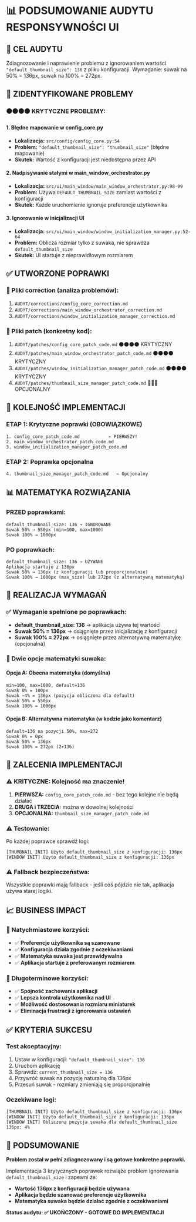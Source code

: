 # 📊 PODSUMOWANIE AUDYTU RESPONSYWNOŚCI UI

## 🎯 CEL AUDYTU
Zdiagnozowanie i naprawienie problemu z ignorowaniem wartości `"default_thumbnail_size": 136` z pliku konfiguracji. Wymaganie: suwak na 50% = 136px, suwak na 100% = 272px.

## 🚨 ZIDENTYFIKOWANE PROBLEMY

### ⚫⚫⚫⚫ KRYTYCZNE PROBLEMY:

#### 1. **Błędne mapowanie w config_core.py**
- **Lokalizacja:** `src/config/config_core.py:54`
- **Problem:** `"default_thumbnail_size": "thumbnail_size"` (błędne mapowanie)
- **Skutek:** Wartość z konfiguracji jest niedostępna przez API

#### 2. **Nadpisywanie stałymi w main_window_orchestrator.py**
- **Lokalizacja:** `src/ui/main_window/main_window_orchestrator.py:98-99`
- **Problem:** Używa `DEFAULT_THUMBNAIL_SIZE` zamiast wartości z konfiguracji
- **Skutek:** Każde uruchomienie ignoruje preferencje użytkownika

#### 3. **Ignorowanie w inicjalizacji UI**
- **Lokalizacja:** `src/ui/main_window/window_initialization_manager.py:52-64`
- **Problem:** Oblicza rozmiar tylko z suwaka, nie sprawdza `default_thumbnail_size`
- **Skutek:** UI startuje z nieprawidłowym rozmiarem

## ✅ UTWORZONE POPRAWKI

### 📁 Pliki correction (analiza problemów):
1. `AUDYT/corrections/config_core_correction.md`
2. `AUDYT/corrections/main_window_orchestrator_correction.md`
3. `AUDYT/corrections/window_initialization_manager_correction.md`

### 📁 Pliki patch (konkretny kod):
1. `AUDYT/patches/config_core_patch_code.md` ⚫⚫⚫⚫ KRYTYCZNY
2. `AUDYT/patches/main_window_orchestrator_patch_code.md` ⚫⚫⚫⚫ KRYTYCZNY
3. `AUDYT/patches/window_initialization_manager_patch_code.md` ⚫⚫⚫⚫ KRYTYCZNY
4. `AUDYT/patches/thumbnail_size_manager_patch_code.md` 🔴🔴🔴 OPCJONALNY

## 🔧 KOLEJNOŚĆ IMPLEMENTACJI

### ETAP 1: Krytyczne poprawki (OBOWIĄZKOWE)
```
1. config_core_patch_code.md           ← PIERWSZY!
2. main_window_orchestrator_patch_code.md
3. window_initialization_manager_patch_code.md
```

### ETAP 2: Poprawka opcjonalna
```
4. thumbnail_size_manager_patch_code.md   ← Opcjonalny
```

## 📊 MATEMATYKA ROZWIĄZANIA

### PRZED poprawkami:
```
default_thumbnail_size: 136 → IGNOROWANE
Suwak 50% → 550px (min=100, max=1000)
Suwak 100% → 1000px
```

### PO poprawkach:
```
default_thumbnail_size: 136 → UŻYWANE
Aplikacja startuje z 136px
Suwak 50% → 136px (z konfiguracji lub proporcjonalnie)
Suwak 100% → 1000px (max_size) lub 272px (z alternatywną matematyką)
```

## 🎯 REALIZACJA WYMAGAŃ

### ✅ Wymaganie spełnione po poprawkach:
- **default_thumbnail_size: 136** → aplikacja używa tej wartości
- **Suwak 50% = 136px** → osiągnięte przez inicjalizację z konfiguracji
- **Suwak 100% = 272px** → osiągnięte przez alternatywną matematykę (opcjonalna)

### 📐 Dwie opcje matematyki suwaka:

#### Opcja A: Obecna matematyka (domyślna)
```
min=100, max=1000, default=136
Suwak 0% = 100px
Suwak ~4% = 136px (pozycja obliczona dla default)
Suwak 50% = 550px
Suwak 100% = 1000px
```

#### Opcja B: Alternatywna matematyka (w kodzie jako komentarz)
```
default=136 na pozycji 50%, max=272
Suwak 0% = 0px
Suwak 50% = 136px
Suwak 100% = 272px (2×136)
```

## 🚨 ZALECENIA IMPLEMENTACJI

### ⚠️ KRITYCZNE: Kolejność ma znaczenie!
1. **PIERWSZA:** `config_core_patch_code.md` - bez tego kolejne nie będą działać
2. **DRUGA i TRZECIA:** można w dowolnej kolejności
3. **OPCJONALNA:** `thumbnail_size_manager_patch_code.md`

### ⚠️ Testowanie:
Po każdej poprawce sprawdź logi:
```
[THUMBNAIL INIT] Użyto default_thumbnail_size z konfiguracji: 136px
[WINDOW INIT] Użyto default_thumbnail_size z konfiguracji: 136px
```

### ⚠️ Fallback bezpieczeństwa:
Wszystkie poprawki mają fallback - jeśli coś pójdzie nie tak, aplikacja używa starej logiki.

## 📈 BUSINESS IMPACT

### 🎯 Natychmiastowe korzyści:
- ✅ **Preferencje użytkownika są szanowane**
- ✅ **Konfiguracja działa zgodnie z oczekiwaniami**
- ✅ **Matematyka suwaka jest przewidywalna**
- ✅ **Aplikacja startuje z preferowanym rozmiarem**

### 🚀 Długoterminowe korzyści:
- ✅ **Spójność zachowania aplikacji**
- ✅ **Lepsza kontrola użytkownika nad UI**
- ✅ **Możliwość dostosowania rozmiaru miniaturek**
- ✅ **Eliminacja frustracji z ignorowania ustawień**

## ✅ KRYTERIA SUKCESU

### Test akceptacyjny:
1. Ustaw w konfiguracji: `"default_thumbnail_size": 136`
2. Uruchom aplikację
3. Sprawdź: `current_thumbnail_size = 136`
4. Przywróć suwak na pozycję naturalną dla 136px
5. Przesuń suwak - rozmiary zmieniają się proporcjonalnie

### Oczekiwane logi:
```
[THUMBNAIL INIT] Użyto default_thumbnail_size z konfiguracji: 136px
[WINDOW INIT] Użyto default_thumbnail_size z konfiguracji: 136px
[WINDOW INIT] Obliczona pozycja suwaka dla default_thumbnail_size 136px: 4%
```

## 🎉 PODSUMOWANIE

**Problem został w pełni zdiagnozowany i są gotowe konkretne poprawki.** 

Implementacja 3 krytycznych poprawek rozwiąże problem ignorowania `default_thumbnail_size` i zapewni że:
- **Wartość 136px z konfiguracji będzie używana**
- **Aplikacja będzie szanować preferencje użytkownika**
- **Matematyka suwaka będzie działać zgodnie z oczekiwaniami**

**Status audytu: ✅ UKOŃCZONY - GOTOWE DO IMPLEMENTACJI**